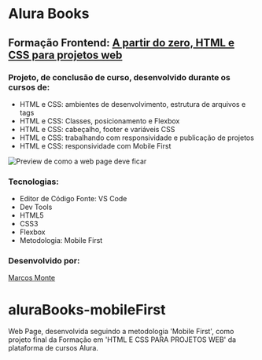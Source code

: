 <html>
  
  <h1> Alura Books </h1>
  
  <h2>Formação Frontend: <a href="https://cursos.alura.com.br/formacao-html-css" target="_blank"> A partir do zero, HTML e CSS para projetos web </a> </h2>
    
  <h3>Projeto, de conclusão de curso, desenvolvido durante os cursos de:</h3> 
  <ul>
    <li> HTML e CSS: ambientes de desenvolvimento, estrutura de arquivos e tags</li>
    <li> HTML e CSS: Classes, posicionamento e Flexbox</li>
    <li> HTML e CSS: cabeçalho, footer e variáveis CSS</li>
    <li> HTML e CSS: trabalhando com responsividade e publicação de projetos</li>
    <li> HTML e CSS: responsividade com Mobile First</li>
  </ul>

  <img src="/img/alura-plus.jpeg" alt="Preview de como a web page deve ficar">
  
  <h3>Tecnologias:</h3>
  <ul>
    <li> Editor de Código Fonte: VS Code </li>
    <li> Dev Tools </li>
    <li> HTML5 </li>
    <li> CSS3 </li>
    <li> Flexbox </li>
    <li>Metodologia: Mobile First</li>
  </ul>
  
  
  <h3> Desenvolvido por:</h3>
  <p><a href="https://www.linkedin.com/in/montemarcos/" target="_blank">Marcos Monte</a></p>

</html>



# aluraBooks-mobileFirst
Web Page, desenvolvida seguindo a metodologia 'Mobile First', como projeto final da Formação em 'HTML E CSS PARA PROJETOS WEB' da plataforma de cursos Alura.
